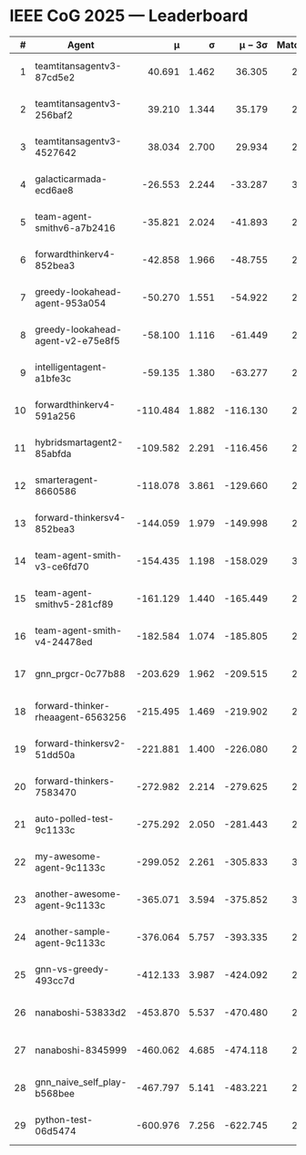 # IEEE CoG 2025 — Leaderboard

| # | Agent | μ | σ | μ − 3σ | Matches | Updated |
|---:|---|---:|---:|---:|---:|---|
| 1 | teamtitansagentv3-87cd5e2 | 40.691 | 1.462 | 36.305 | 2592 | 2025-08-18 09:48 |
| 2 | teamtitansagentv3-256baf2 | 39.210 | 1.344 | 35.179 | 2852 | 2025-08-18 09:48 |
| 3 | teamtitansagentv3-4527642 | 38.034 | 2.700 | 29.934 | 2960 | 2025-08-18 09:48 |
| 4 | galacticarmada-ecd6ae8 | -26.553 | 2.244 | -33.287 | 3000 | 2025-08-18 09:48 |
| 5 | team-agent-smithv6-a7b2416 | -35.821 | 2.024 | -41.893 | 2720 | 2025-08-18 09:48 |
| 6 | forwardthinkerv4-852bea3 | -42.858 | 1.966 | -48.755 | 2190 | 2025-08-18 09:48 |
| 7 | greedy-lookahead-agent-953a054 | -50.270 | 1.551 | -54.922 | 2736 | 2025-08-18 09:48 |
| 8 | greedy-lookahead-agent-v2-e75e8f5 | -58.100 | 1.116 | -61.449 | 2756 | 2025-08-18 09:48 |
| 9 | intelligentagent-a1bfe3c | -59.135 | 1.380 | -63.277 | 2323 | 2025-08-18 09:48 |
| 10 | forwardthinkerv4-591a256 | -110.484 | 1.882 | -116.130 | 2574 | 2025-08-18 09:48 |
| 11 | hybridsmartagent2-85abfda | -109.582 | 2.291 | -116.456 | 2755 | 2025-08-18 09:48 |
| 12 | smarteragent-8660586 | -118.078 | 3.861 | -129.660 | 2572 | 2025-08-18 09:48 |
| 13 | forward-thinkersv4-852bea3 | -144.059 | 1.979 | -149.998 | 2278 | 2025-08-18 09:48 |
| 14 | team-agent-smith-v3-ce6fd70 | -154.435 | 1.198 | -158.029 | 3176 | 2025-08-18 09:48 |
| 15 | team-agent-smithv5-281cf89 | -161.129 | 1.440 | -165.449 | 2820 | 2025-08-18 09:48 |
| 16 | team-agent-smith-v4-24478ed | -182.584 | 1.074 | -185.805 | 2976 | 2025-08-18 09:48 |
| 17 | gnn_prgcr-0c77b88 | -203.629 | 1.962 | -209.515 | 2830 | 2025-08-18 09:48 |
| 18 | forward-thinker-rheaagent-6563256 | -215.495 | 1.469 | -219.902 | 2682 | 2025-08-18 09:48 |
| 19 | forward-thinkersv2-51dd50a | -221.881 | 1.400 | -226.080 | 2782 | 2025-08-18 09:48 |
| 20 | forward-thinkers-7583470 | -272.982 | 2.214 | -279.625 | 2460 | 2025-08-18 09:48 |
| 21 | auto-polled-test-9c1133c | -275.292 | 2.050 | -281.443 | 2360 | 2025-08-18 09:48 |
| 22 | my-awesome-agent-9c1133c | -299.052 | 2.261 | -305.833 | 3000 | 2025-08-18 09:48 |
| 23 | another-awesome-agent-9c1133c | -365.071 | 3.594 | -375.852 | 3040 | 2025-08-18 09:48 |
| 24 | another-sample-agent-9c1133c | -376.064 | 5.757 | -393.335 | 2620 | 2025-08-18 09:48 |
| 25 | gnn-vs-greedy-493cc7d | -412.133 | 3.987 | -424.092 | 2360 | 2025-08-18 09:48 |
| 26 | nanaboshi-53833d2 | -453.870 | 5.537 | -470.480 | 2360 | 2025-08-18 09:48 |
| 27 | nanaboshi-8345999 | -460.062 | 4.685 | -474.118 | 2500 | 2025-08-18 09:48 |
| 28 | gnn_naive_self_play-b568bee | -467.797 | 5.141 | -483.221 | 2400 | 2025-08-18 09:48 |
| 29 | python-test-06d5474 | -600.976 | 7.256 | -622.745 | 2270 | 2025-08-18 09:48 |
